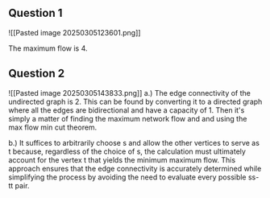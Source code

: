 ## Question 1
![[Pasted image 20250305123601.png]]

The maximum flow is 4.

## Question 2

![[Pasted image 20250305143833.png]]
a.) The edge connectivity of the undirected graph is 2. This can be found by converting it to a directed graph where all the edges are bidirectional and have a capacity of 1. Then it's simply a matter of finding the maximum network flow and and using the max flow min cut theorem.

b.) It suffices to arbitrarily choose s and allow the other vertices to serve as t because, regardless of the choice of s, the calculation must ultimately account for the vertex t that yields the minimum maximum flow. This approach ensures that the edge connectivity is accurately determined while simplifying the process by avoiding the need to evaluate every possible ss-tt pair.
